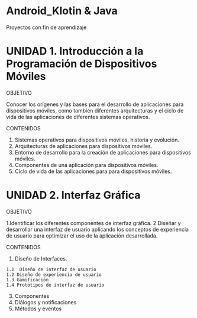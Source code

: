 # Android_Klotin & Java
Proyectos con fin de aprendizaje

# UNIDAD 1. Introducción a la Programación de Dispositivos Móviles

OBJETIVO

  Conocer los orígenes y las bases para el desarrollo de aplicaciones para dispositivos móviles, como también diferentes arquitecturas y el ciclo de vida de las aplicaciones de diferentes sistemas operativos.

CONTENIDOS
  1. Sistemas operativos para dispositivos móviles, historia y evolución.
  2. Arquitecturas de aplicaciones para dispositivos móviles.
  3. Entorno de desarrollo para la creación de aplicaciones para dispositivos móviles.
  4. Componentes de una aplicación para dispositivos móviles.
  5. Ciclo de vida de las aplicaciones para para dispositivos móviles.

# UNIDAD 2. Interfaz Gráfica

OBJETIVO

  1.Identificar los diferentes componentes de interfaz gráfica.
  2.Diseñar y desarrollar una interfaz de usuario aplicando los conceptos de experiencia de usuario para optimizar el uso de la aplicación desarrollada.

CONTENIDOS
  1. Diseño de Interfaces.
     
    1.1  Diseño de interfaz de usuario 
    1.2 Diseño de experiencia de usuario
    1.3 Gamificación
    1.4 Prototipos de interfaz de usuario
    
  3. Componentes
  4. Diálogos  y notificaciones
  5. Métodos y eventos
